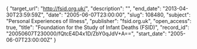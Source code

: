 {
  "target_url": "http://fsid.org.uk/", 
  "description": "", 
  "end_date": "2013-04-30T23:59:59Z", 
  "date": "2005-06-07T23:00:00", 
  "slug": 108480, 
  "subject": "Personal Experiences of Illness", 
  "publisher": "fsid.org.uk", 
  "open_access": true, 
  "title": "Foundation for the Study of Infant Deaths (FSID)", 
  "record_id": "20050607T230000/fQtcE4D4x1D/ZbY0qJdV+A==", 
  "start_date": "2005-06-07T23:00:00Z"
}

